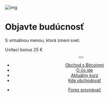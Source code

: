<div class="jumbotron" markdown="1">

![img]({{img-url}}bitcoin.png)

# Objavte budúcnosť

S virtuálnou menou, ktorá zmení svet.

Uvítací bonus 25 €

</div>
<header class="navbar navbar-static-top navbar-inverse navbar-sticky" id="top" role="banner">
  <div class="container">
    <div class="navbar-header">
      <button class="navbar-toggle collapsed" type="button" data-toggle="collapse" data-target=".navbar-collapse">
        <span class="icon-bar"></span>
        <span class="icon-bar"></span>
        <span class="icon-bar"></span>
      </button>
    </div>
    <nav class="navbar-collapse collapse" role="navigation" style="height: 1px;" id="scrollpsy">
      <ul class="nav navbar-nav">
        <li class="active">
          <a href="#top">Obchod s Bitcoinmi</a>
        </li>
        <li>
          <a href="#section-1">O čo ide</a>
        </li>
        <li>
          <a href="#section-2">Aktuálny kurz</a>
        </li>
        <li>
          <a href="#section-3">Kde obchodovať</a>
        </li>
      </ul>
      <ul class="nav navbar-nav navbar-right">
        <li>
          <a href="{{url}}">Forex <i class="fa fa-bar-chart-o"></i> srovnávač</a>
        </li>
      </ul>
    </nav>
  </div>
</header>